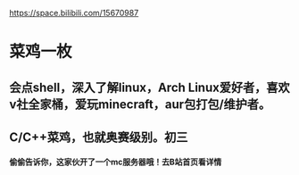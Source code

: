 https://space.bilibili.com/15670987

# 菜鸡一枚
## 会点shell，深入了解linux，Arch Linux爱好者，喜欢v社全家桶，爱玩minecraft，aur包打包/维护者。
## C/C++菜鸡，也就奥赛级别。初三
#### 偷偷告诉你，这家伙开了一个mc服务器哦！去B站首页看详情

<!---
xiao-k233/xiao-k233 is a ✨ special ✨ repository because its `README.md` (this file) appears on your GitHub profile.
You can click the Preview link to take a look at your changes.
--->
